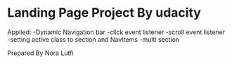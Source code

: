 # Landing Page Project By udacity
Applied:
-Dynamic Navigation bar
-click event listener
-scroll event listener
-setting active class to section and NavItems
-multi section

Prepared By Nora Lutfi
